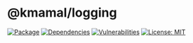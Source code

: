 # @kmamal/logging

[![Package](https://img.shields.io/npm/v/%2540kmamal%252Flogging)](https://www.npmjs.com/package/@kmamal/logging)
[![Dependencies](https://img.shields.io/librariesio/release/npm/@kmamal/logging)](https://libraries.io/npm/@kmamal%2Flogging)
[![Vulnerabilities](https://img.shields.io/snyk/vulnerabilities/npm/%2540kmamal%252Flogging)](https://snyk.io/test/npm/@kmamal/logging)
[![License: MIT](https://img.shields.io/badge/License-MIT-yellow.svg)](https://opensource.org/licenses/MIT)
